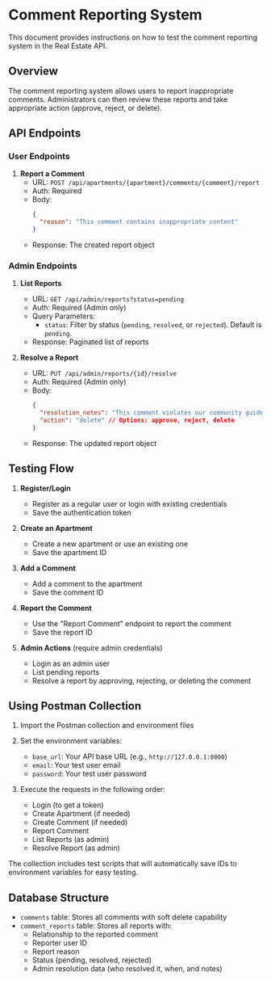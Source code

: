 # Comment Reporting System

This document provides instructions on how to test the comment reporting system in the Real Estate API.

## Overview

The comment reporting system allows users to report inappropriate comments. Administrators can then review these reports and take appropriate action (approve, reject, or delete).

## API Endpoints

### User Endpoints

1. **Report a Comment**
   - URL: `POST /api/apartments/{apartment}/comments/{comment}/report`
   - Auth: Required
   - Body:
     ```json
     {
       "reason": "This comment contains inappropriate content"
     }
     ```
   - Response: The created report object

### Admin Endpoints

1. **List Reports**
   - URL: `GET /api/admin/reports?status=pending`
   - Auth: Required (Admin only)
   - Query Parameters:
     - `status`: Filter by status (`pending`, `resolved`, or `rejected`). Default is `pending`.
   - Response: Paginated list of reports

2. **Resolve a Report**
   - URL: `PUT /api/admin/reports/{id}/resolve`
   - Auth: Required (Admin only)
   - Body:
     ```json
     {
       "resolution_notes": "This comment violates our community guidelines",
       "action": "delete" // Options: approve, reject, delete
     }
     ```
   - Response: The updated report object

## Testing Flow

1. **Register/Login**
   - Register as a regular user or login with existing credentials
   - Save the authentication token

2. **Create an Apartment**
   - Create a new apartment or use an existing one
   - Save the apartment ID

3. **Add a Comment**
   - Add a comment to the apartment
   - Save the comment ID

4. **Report the Comment**
   - Use the "Report Comment" endpoint to report the comment
   - Save the report ID

5. **Admin Actions** (require admin credentials)
   - Login as an admin user
   - List pending reports
   - Resolve a report by approving, rejecting, or deleting the comment

## Using Postman Collection

1. Import the Postman collection and environment files
2. Set the environment variables:
   - `base_url`: Your API base URL (e.g., `http://127.0.0.1:8000`)
   - `email`: Your test user email
   - `password`: Your test user password

3. Execute the requests in the following order:
   - Login (to get a token)
   - Create Apartment (if needed)
   - Create Comment (if needed)
   - Report Comment
   - List Reports (as admin)
   - Resolve Report (as admin)

The collection includes test scripts that will automatically save IDs to environment variables for easy testing.

## Database Structure

- `comments` table: Stores all comments with soft delete capability
- `comment_reports` table: Stores all reports with:
  - Relationship to the reported comment
  - Reporter user ID
  - Report reason
  - Status (pending, resolved, rejected)
  - Admin resolution data (who resolved it, when, and notes) 